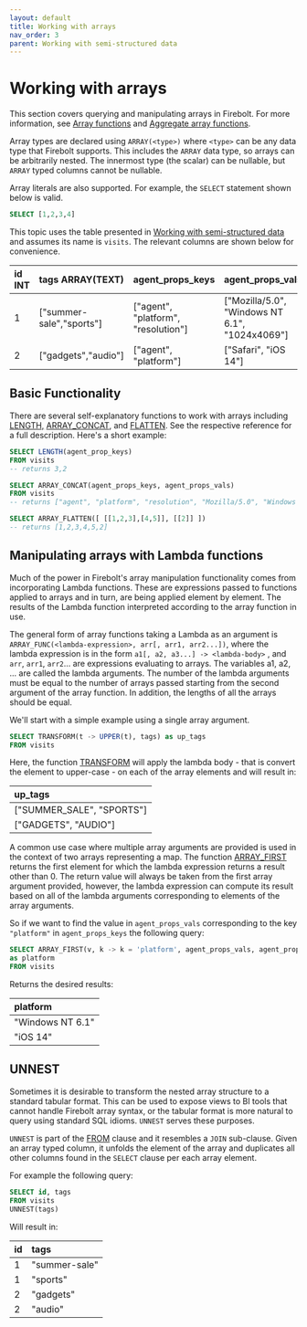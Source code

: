 ```yaml
---
layout: default
title: Working with arrays
nav_order: 3
parent: Working with semi-structured data
---
```

# Working with arrays

This section covers querying and manipulating arrays in Firebolt. For more information, see [Array functions](../../sql-reference/functions-reference/semi-structured-functions/array-functions.md) and [Aggregate array functions](../sql-reference/functions-reference/semi-structured-functions/aggregate-array-functions.md).

Array types are declared using `ARRAY(<type>)` where `<type>` can be any data type that Firebolt supports. This includes the `ARRAY` data type, so arrays can be arbitrarily nested. The innermost type (the scalar) can be nullable, but `ARRAY` typed columns cannot be nullable.

Array literals are also supported. For example, the `SELECT` statement shown below is valid.

```sql
SELECT [1,2,3,4]
```

This topic uses the table presented in [Working with semi-structured data](working-with-semi-structured-data.md) and assumes its name is `visits`. The relevant columns are shown below for convenience.

| id INT | tags ARRAY\(TEXT\) | agent\_props\_keys | agent\_props\_vals |
| :--- | :--- | :--- | :--- |
| 1 | \["summer-sale","sports"\] | \["agent", "platform", "resolution"\] | \["Mozilla/5.0", "Windows NT 6.1", "1024x4069"\] |
| 2 | \["gadgets","audio"\] | \["agent", "platform"\] | \["Safari", "iOS 14"\] |

## Basic Functionality

There are several self-explanatory functions to work with arrays including [LENGTH,](../sql-reference/functions-reference/semi-structured-functions/array-functions.md#length) [ARRAY\_CONCAT](../../sql-reference/functions-reference/semi-structured-functions/array-functions.md#array_concat), and [FLATTEN](../sql-reference/functions-reference/semi-structured-functions/array-functions.md#flatten). See the respective reference for a full description. Here's a short example:

```sql
SELECT LENGTH(agent_prop_keys)
FROM visits
-- returns 3,2

SELECT ARRAY_CONCAT(agent_props_keys, agent_props_vals)
FROM visits
-- returns ["agent", "platform", "resolution", "Mozilla/5.0", "Windows NT 6.1", "1024x4069"]

SELECT ARRAY_FLATTEN([ [[1,2,3],[4,5]], [[2]] ])
-- returns [1,2,3,4,5,2]
```

## Manipulating arrays with Lambda functions

Much of the power in Firebolt's array manipulation functionality comes from incorporating Lambda functions. These are expressions passed to functions applied to arrays and in turn, are being applied element by element. The results of the Lambda function interpreted according to the array function in use.

The general form of array functions taking a Lambda as an argument is `ARRAY_FUNC(<lambda-expression>, arr[, arr1, arr2...])`, where the lambda expression is in the form `a1[, a2, a3...] -> <lambda-body>` , and `arr`, `arr1`, `arr2`... are expressions evaluating to arrays. The variables a1, a2, ... are called the lambda arguments. The number of the lambda arguments must be equal to the number of arrays passed starting from the second argument of the array function. In addition, the lengths of all the arrays should be equal.

We'll start with a simple example using a single array argument.

```sql
SELECT TRANSFORM(t -> UPPER(t), tags) as up_tags
FROM visits
```

Here, the function [TRANSFORM](../sql-reference/functions-reference/semi-structured-functions/array-functions.md#transform) will apply the lambda body - that is convert the element to upper-case - on each of the array elements and will result in:

| up\_tags |
| :--- |
| \["SUMMER\_SALE", "SPORTS"\] |
| \["GADGETS", "AUDIO"\] |

A common use case where multiple array arguments are provided is used in the context of two arrays representing a map. The function [ARRAY\_FIRST ](../sql-reference/functions-reference/semi-structured-functions/array-functions.md#array_first)returns the first element for which the lambda expression returns a result other than 0. The return value will always be taken from the first array argument provided, however, the lambda expression can compute its result based on all of the lambda arguments corresponding to elements of the array arguments.

So if we want to find the value in `agent_props_vals` corresponding to the key `"platform"` in `agent_props_keys` the following query:

```sql
SELECT ARRAY_FIRST(v, k -> k = 'platform', agent_props_vals, agent_props_keys)
as platform
FROM visits
```

Returns the desired results:

| platform |
| :--- |
| "Windows NT 6.1" |
| "iOS 14" |

## UNNEST

Sometimes it is desirable to transform the nested array structure to a standard tabular format. This can be used to expose views to BI tools that cannot handle Firebolt array syntax, or the tabular format is more natural to query using standard SQL idioms. `UNNEST` serves these purposes.

`UNNEST` is part of the [FROM](../sql-reference/commands/query-syntax.md#from) clause and it resembles a `JOIN` sub-clause. Given an array typed column, it unfolds the element of the array and duplicates all other columns found in the `SELECT` clause per each array element.

For example the following query:

```sql
SELECT id, tags
FROM visits
UNNEST(tags)
```

Will result in:

| id | tags |
| :--- | :--- |
| 1 | "summer-sale" |
| 1 | "sports" |
| 2 | "gadgets" |
| 2 | "audio" |
